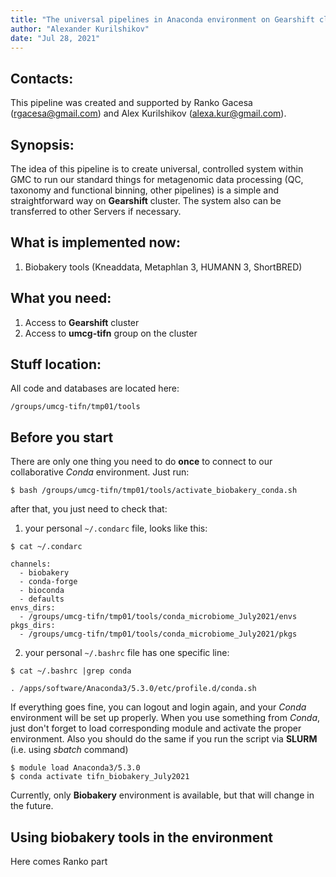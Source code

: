 ```yaml
---
title: "The universal pipelines in Anaconda environment on Gearshift cluster"
author: "Alexander Kurilshikov"
date: "Jul 28, 2021"
---
```


## Contacts:

This pipeline was created and supported by Ranko Gacesa (rgacesa@gmail.com) and Alex Kurilshikov (alexa.kur@gmail.com). 

## Synopsis:

The idea of this pipeline is to create universal, controlled system within GMC to run our standard things for metagenomic data processing (QC, taxonomy and functional binning, other pipelines) is a simple and straightforward way on **Gearshift** cluster. The system also can be transferred to other Servers if necessary. 

## What is implemented now:

1. Biobakery tools (Kneaddata, Metaphlan 3, HUMANN 3, ShortBRED)

## What you need:

1. Access to **Gearshift** cluster
2. Access to **umcg-tifn** group on the cluster

## Stuff location:

All code and databases are located here:

```
/groups/umcg-tifn/tmp01/tools
```

## Before you start

There are only one thing you need to do **once** to connect to our collaborative *Conda* environment. Just run:

```
$ bash /groups/umcg-tifn/tmp01/tools/activate_biobakery_conda.sh
```

after that, you just need to check that:
1. your personal  ```~/.condarc``` file, looks like this:

```
$ cat ~/.condarc

channels:
  - biobakery
  - conda-forge
  - bioconda
  - defaults
envs_dirs:
  - /groups/umcg-tifn/tmp01/tools/conda_microbiome_July2021/envs
pkgs_dirs:
  - /groups/umcg-tifn/tmp01/tools/conda_microbiome_July2021/pkgs
```

2. your personal ```~/.bashrc``` file has one specific line:

```
$ cat ~/.bashrc |grep conda

. /apps/software/Anaconda3/5.3.0/etc/profile.d/conda.sh
```

If everything goes fine, you can logout and login again, and your *Conda* environment will be set up properly. When you use something from *Conda*, just don't forget to load corresponding module and activate the proper environment. Also you should do the same if you run the script via **SLURM** (i.e. using *sbatch* command)

```
$ module load Anaconda3/5.3.0
$ conda activate tifn_biobakery_July2021
```

Currently, only **Biobakery** environment is available, but that will change in the future.

## Using biobakery tools in the environment

Here comes Ranko part
